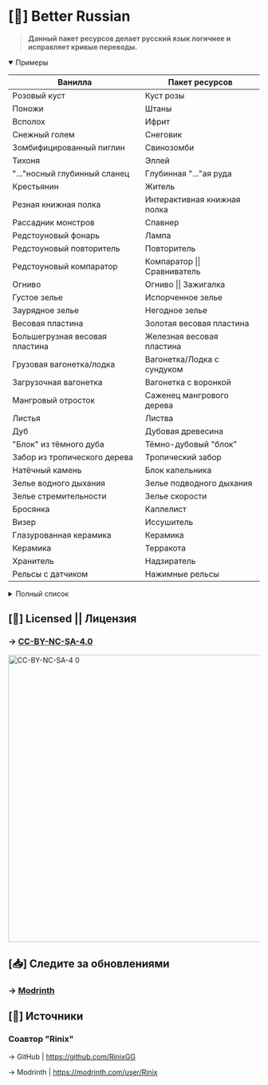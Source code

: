 # [📘] Better Russian

> **Данный пакет ресурсов делает русский язык логичнее и исправляет кривые переводы.**
<details open>
<summary>Примеры</summary>

Ванилла | Пакет ресурсов
-|-
Розовый куст | Куст розы
Поножи | Штаны
Всполох | Ифрит
Снежный голем | Снеговик
Зомбифицированный пиглин | Свинозомби
Тихоня | Эллей
"..."носный глубинный сланец | Глубинная "..."ая руда
Крестьянин | Житель
Резная книжная полка | Интерактивная книжная полка
Рассадник монстров | Спавнер
Редстоуновый фонарь | Лампа
Редстоуновый повторитель | Повторитель
Редстоуновый компаратор | Компаратор \|\| Сравниватель
Огниво | Огниво \|\| Зажигалка
Густое зелье | Испорченное зелье
Заурядное зелье | Негодное зелье
Весовая пластина | Золотая весовая пластина
Большегрузная весовая пластина | Железная весовая пластина
Грузовая вагонетка/лодка | Вагонетка/Лодка с сундуком
Загрузочная вагонетка | Вагонетка с воронкой
Мангровый отросток | Саженец мангрового дерева
Листья | Листва
Дуб | Дубовая древесина
"Блок" из тёмного дуба | Тёмно-дубовый "блок"
Забор из тропического дерева | Тропический забор
Натёчный камень | Блок капельника
Зелье водного дыхания | Зелье подводного дыхания
Зелье стремительности | Зелье скорости
Бросянка | Каплелист
Визер | Иссушитель
Глазурованная керамика | Керамика
Керамика | Терракота
Хранитель | Надзиратель
Рельсы с датчиком | Нажимные рельсы
</details>
<details>
<summary>Полный список</summary>
  
ID | Новые названия
-|-
item.minecraft.acacia_chest_boat | Акациевая лодка с сундуком
item.minecraft.allay_spawn_egg | Яйцо призыва эллея
item.minecraft.bamboo_chest_raft | Бамбуковый плот с сундуком
item.minecraft.birch_chest_boat | Берёзовая лодка с сундуком
item.minecraft.blaze_spawn_egg | Яйцо призыва ифрита
item.minecraft.chainmail_chestplate | Кольчужный нагрудник
item.minecraft.chainmail_helmet | Кольчужный шлем
item.minecraft.chainmail_leggings | Кольчужные штаны
item.minecraft.cherry_chest_boat | Вишнёвая лодка с сундуком
item.minecraft.chest_minecart | Вагонетка с сундуком
item.minecraft.dark_oak_boat | Тёмно-дубовая лодка
item.minecraft.dark_oak_chest_boat | Тёмно-дубовая лодка с сундуком
item.minecraft.diamond_leggings | Алмазные штаны
item.minecraft.fire_charge | Огненный шар
item.minecraft.flint_and_steel | Огниво \|\| Зажигалка
item.minecraft.furnace_minecart | Вагонетка с печкой
item.minecraft.golden_leggings | Золотые штаны
item.minecraft.hopper_minecart | Вагонетка с воронкой
item.minecraft.iron_leggings | Железные штаны
item.minecraft.jungle_boat | Тропическая лодка
item.minecraft.jungle_chest_boat | Тропическая лодка с сундуком
item.minecraft.lingering_potion.effect.mundane | Негодное туманное зелье
item.minecraft.lingering_potion.effect.swiftness | Туманное зелье скорости
item.minecraft.lingering_potion.effect.thick | Испорченное туманное зелье
item.minecraft.lingering_potion.effect.water_breathing | Туманное зелье подводного дыхания
item.minecraft.mangrove_chest_boat | Мангровая лодка с сундуком
item.minecraft.mooshroom_spawn_egg | Яйцо призыва грибной коровы
item.minecraft.netherite_leggings | Незеритовые штаны
item.minecraft.oak_chest_boat | Дубовая лодка с сундуком
item.minecraft.pale_oak_boat | Бледно-дубовая лодка
item.minecraft.pale_oak_chest_boat | Бледно-дубовая лодка с сундуком
item.minecraft.potion.effect.mundane | Негодное зелье
item.minecraft.potion.effect.swiftness | Зелье скорости
item.minecraft.potion.effect.thick | Испорченное зелье
item.minecraft.potion.effect.water_breathing | Зелье подводного дыхания
item.minecraft.snow_golem_spawn_egg | Яйцо призыва снеговика
item.minecraft.splash_potion.effect.mundane | Негодное взрывное зелье
item.minecraft.splash_potion.effect.swiftness | Взрывное зелье скорости
item.minecraft.splash_potion.effect.thick | Испорченное взрывное зелье
item.minecraft.splash_potion.effect.water_breathing | Взрывное зелье подводного дыхания
item.minecraft.spruce_chest_boat | Еловая лодка с сундуком
item.minecraft.tipped_arrow.effect.swiftness | Стрела скорости
item.minecraft.tipped_arrow.effect.water_breathing | Стрела подводного дыхания
item.minecraft.villager_spawn_egg | Яйцо призыва жителя
item.minecraft.warden_spawn_egg | Яйцо призыва надзирателя
item.minecraft.wither_skeleton_spawn_egg | Яйцо призыва скелета-иссушителя
item.minecraft.wither_spawn_egg | Яйцо призыва иссушителя
item.minecraft.zombie_villager_spawn_egg | Яйцо призыва зомби-жителя
item.minecraft.zombified_piglin_spawn_egg | Яйцо призыва свинозомби
block.minecraft.acacia_leaves | Акациевая листва
block.minecraft.acacia_slab | Акациевый полублок
block.minecraft.acacia_wood | Акациевая древесина
block.minecraft.allium | Лук-батун (цветок)
block.minecraft.andesite_slab | Андезитовый полублок
block.minecraft.azalea_leaves | Азалиевая листва
block.minecraft.azure_bluet | Хаустония серая (цветок)
block.minecraft.bamboo_mosaic_slab | Полублок из бамбуковой мозаики
block.minecraft.bamboo_slab | Бамбуковый полублок
block.minecraft.big_dripleaf | Большой каплелист
block.minecraft.big_dripleaf_stem | Стебель большого каплелиста
block.minecraft.birch_leaves | Берёзовая листва
block.minecraft.birch_slab | Берёзовый полублок
block.minecraft.birch_wood | Берёзовая древесина
block.minecraft.blackstone_slab | Чернитовый полублок
block.minecraft.black_glazed_terracotta | Чёрная керамика
block.minecraft.black_terracotta | Чёрная терракота
block.minecraft.blue_glazed_terracotta | Синяя керамика
block.minecraft.blue_orchid | Синяя орхидея (цветок)
block.minecraft.blue_terracotta | Синяя терракота
block.minecraft.brick_slab | Кирпичный полублок
block.minecraft.brown_glazed_terracotta | Коричневая керамика
block.minecraft.brown_terracotta | Коричневая терракота
block.minecraft.cherry_leaves | Вишнёвая листва
block.minecraft.cherry_slab | Вишнёвый полублок
block.minecraft.cherry_wood | Вишнёвая древесина
block.minecraft.chiseled_bookshelf | Интерактивная книжная полка
block.minecraft.closed_eyeblossom | Закрытая глазалия (цветок)
block.minecraft.cobbled_deepslate_slab | Полублок из колотого глубинного сланца
block.minecraft.cobblestone_slab | Булыжный полублок
block.minecraft.comparator | Компаратор \|\| Сравниватель
block.minecraft.cornflower | Синий василёк (цветок)
block.minecraft.cracked_polished_blackstone_bricks | Потрескавшиеся чернитные кирпичи
block.minecraft.crimson_hyphae | Багровый гиф
block.minecraft.crimson_slab | Багровый полублок
block.minecraft.cut_copper_slab | Резной медный полублок
block.minecraft.cut_red_sandstone_slab | Полублок из пиленого красного песчаника
block.minecraft.cut_sandstone_slab | Полублок из пиленого песчаника
block.minecraft.cyan_glazed_terracotta | Бирюзовая керамика
block.minecraft.cyan_terracotta | Бирюзовая терракота
block.minecraft.dandelion | Одуванчик (цветок)
block.minecraft.dark_oak_button | Тёмно-дубовая кнопка
block.minecraft.dark_oak_door | Тёмно-дубовая дверь
block.minecraft.dark_oak_fence | Тёмно-дубовый забор
block.minecraft.dark_oak_fence_gate | Тёмно-дубовая калитка
block.minecraft.dark_oak_hanging_sign | Тёмно-дубовая подвесная табличка
block.minecraft.dark_oak_leaves | Тёмно-дубовая листва
block.minecraft.dark_oak_log | Тёмно-дубовое бревно
block.minecraft.dark_oak_planks | Тёмно-дубовые доски
block.minecraft.dark_oak_pressure_plate | Тёмно-дубовая нажимная плита
block.minecraft.dark_oak_sign | Тёмно-дубовая табличка
block.minecraft.dark_oak_slab | Тёмно-дубовый полублок
block.minecraft.dark_oak_stairs | Тёмно-дубовые ступеньки
block.minecraft.dark_oak_trapdoor | Тёмно-дубовый люк
block.minecraft.dark_oak_wall_hanging_sign | Тёмно-дубовая подвесная табличка
block.minecraft.dark_oak_wall_sign | Тёмно-дубовая табличка
block.minecraft.dark_oak_wood | Тёмно-дубовая древесина
block.minecraft.dark_prismarine_slab | Полублок из тёмного призмарина
block.minecraft.decorated_pot | Ваза
block.minecraft.deepslate_brick_slab | Полублок из глубинносланцевого кирпича
block.minecraft.deepslate_coal_ore | Глубинная угольная руда
block.minecraft.deepslate_copper_ore | Глубинная медная руда
block.minecraft.deepslate_diamond_ore | Глубинная алмазная руда
block.minecraft.deepslate_emerald_ore | Глубинная изумрудная руда
block.minecraft.deepslate_gold_ore | Глубинная золотая руда
block.minecraft.deepslate_iron_ore | Глубинная железная руда
block.minecraft.deepslate_lapis_ore | Глубинная лазуритовая руда
block.minecraft.deepslate_redstone_ore | Глубинная редстоуновая руда
block.minecraft.deepslate_tile_slab | Полублок из глубинносланцевого плитняка
block.minecraft.detector_rail | Нажимные рельсы
block.minecraft.diorite_slab | Диоритовый полублок
block.minecraft.dripstone_block | Блок капельника
block.minecraft.end_stone_brick_slab | Полублок из эндернякового кирпича
block.minecraft.exposed_cut_copper_slab | Потемневший резной медный полублок
block.minecraft.flowering_azalea_leaves | Цветущая азалиевая листва
block.minecraft.granite_slab | Гранитный полублок
block.minecraft.gray_glazed_terracotta | Серая керамика
block.minecraft.gray_terracotta | Серая терракота
block.minecraft.green_glazed_terracotta | Зелёная керамика
block.minecraft.green_terracotta | Зелёная терракота
block.minecraft.heavy_weighted_pressure_plate | Железная весовая пластина
block.minecraft.jungle_button | Тропическая кнопка
block.minecraft.jungle_door | Тропическая дверь
block.minecraft.jungle_fence | Тропический забор
block.minecraft.jungle_fence_gate | Тропическая калитка
block.minecraft.jungle_hanging_sign | Тропическая подвесная табличка
block.minecraft.jungle_leaves | Тропическая листва
block.minecraft.jungle_log | Тропическое бревно
block.minecraft.jungle_planks | Тропические доски
block.minecraft.jungle_pressure_plate | Тропическая нажимная плита
block.minecraft.jungle_sign | Тропическая табличка
block.minecraft.jungle_slab | Тропический полублок
block.minecraft.jungle_stairs | Тропические ступеньки
block.minecraft.jungle_trapdoor | Тропический люк
block.minecraft.jungle_wall_hanging_sign | Тропическая подвесная табличка
block.minecraft.jungle_wall_sign | Тропическая табличка
block.minecraft.jungle_wood | Тропическая древесина
block.minecraft.light_blue_glazed_terracotta | Голубая керамика
block.minecraft.light_blue_terracotta | Голубая терракота
block.minecraft.light_gray_glazed_terracotta | Свевтло-серая керамика
block.minecraft.light_gray_terracotta | Светло-серая терракота
block.minecraft.light_weighted_pressure_plate | Золотая весовая пластина
block.minecraft.lilac | Сирень (цветок)
block.minecraft.lily_of_the_valley | Ландыш (цветок)
block.minecraft.lime_glazed_terracotta | Лаймовая керамика
block.minecraft.lime_terracotta | Лаймовая терракота
block.minecraft.magenta_glazed_terracotta | Пурпурная керамика
block.minecraft.magenta_terracotta | Пурпурная терракота
block.minecraft.mangrove_propagule | Саженец мангрового дерева
block.minecraft.mangrove_leaves | Мангровая листва
block.minecraft.mangrove_slab | Мангровый полублок
block.minecraft.mangrove_wood | Мангровая древесина
block.minecraft.mossy_cobblestone_slab | Замшелый булыжный полублок
block.minecraft.mossy_stone_brick_slab | Полублок из замшелого каменного кирпича
block.minecraft.mud_brick_slab | Саманный полублок
block.minecraft.nether_brick_slab | Полублок из незерского кирпича
block.minecraft.oak_leaves | Дубовая листва
block.minecraft.oak_slab | Дубовый полублок
block.minecraft.oak_wood | Дубовая древесина
block.minecraft.open_eyeblossom | Раскрытая глазалия (цветок)
block.minecraft.orange_glazed_terracotta | Оранжевая керамика
block.minecraft.orange_terracotta | Оранжевая терракота
block.minecraft.orange_tulip | Оранжевый тюльпан (цветок)
block.minecraft.oxeye_daisy | Ромашка (цветок)
block.minecraft.oxidized_cut_copper_slab | Окисленный резной медный полублок
block.minecraft.pale_oak_button | Бледно-дубовая кнопка
block.minecraft.pale_oak_door | Бледно-дубовая дверь
block.minecraft.pale_oak_fence | Бледно-дубовый забор
block.minecraft.pale_oak_fence_gate | Бледно-дубовая калитка
block.minecraft.pale_oak_hanging_sign | Бледно-дубовая подвесная табличка
block.minecraft.pale_oak_leaves | Бледно-дубовая листва
block.minecraft.pale_oak_log | Бледно-дубовое бревно
block.minecraft.pale_oak_planks | Бледно-дубовые доски
block.minecraft.pale_oak_pressure_plate | Бледно-дубовая нажимная плита
block.minecraft.pale_oak_sign | Бледно-дубовая табличка
block.minecraft.pale_oak_slab | Бледно-дубовый полублок
block.minecraft.pale_oak_stairs | Бледно-дубовые ступеньки
block.minecraft.pale_oak_trapdoor | Бледно-дубовый люк
block.minecraft.pale_oak_wall_hanging_sign | Бледно-дубовая подвесная табличка
block.minecraft.pale_oak_wall_sign | Бледно-дубовая табличка
block.minecraft.pale_oak_wood | Бледно-дубовая древесина
block.minecraft.peony | Пион (цветок)
block.minecraft.petrified_oak_slab | Окаменевший дубовый полублок
block.minecraft.pink_glazed_terracotta | Розовая керамика
block.minecraft.pink_petals | Розовые лепестки (цветок)
block.minecraft.pink_terracotta | Розовая терракота
block.minecraft.pink_tulip | Розовый тюльпан (цветок)
block.minecraft.pitcher_plant | Кувшинница (цветок)
block.minecraft.polished_andesite_slab | Полублок из полированного андезита
block.minecraft.polished_blackstone_bricks | Чернитные кирпичи
block.minecraft.polished_blackstone_brick_slab | Полублок из чернитного кирпича
block.minecraft.polished_blackstone_brick_stairs | Ступеньки из чернитного кирпича
block.minecraft.polished_blackstone_brick_wall | Ограда из чернитного кирпича
block.minecraft.polished_blackstone_button | Чернитная кнопка
block.minecraft.polished_blackstone_slab | Полублок из полированного чернита
block.minecraft.polished_deepslate_slab | Полублок из полированного глубинного сланца
block.minecraft.polished_diorite_slab | Полублок из полированного диорита
block.minecraft.polished_granite_slab | Полублок из полированного гранита
block.minecraft.polished_tuff_slab | Полублок из полированного туфа
block.minecraft.poppy | Мак (цветок)
block.minecraft.potted_wither_rose | Иссушающая роза в горшке
block.minecraft.prismarine_brick_slab | Полублок из призмариновых кирпичей
block.minecraft.prismarine_slab | Призмариновый полублок
block.minecraft.purple_glazed_terracotta | Фиолетовая керамика
block.minecraft.purple_terracotta | Фиолетовая терракота
block.minecraft.purpur_slab | Пурпуровый полублок
block.minecraft.quartz_slab | Кварцевый полублок
block.minecraft.redstone_lamp | Лампа
block.minecraft.red_glazed_terracotta | Красная керамика
block.minecraft.red_nether_brick_slab | Полублок из красного незерского кирпича
block.minecraft.red_sandstone_slab | Полублок из красного песчаника
block.minecraft.red_terracotta | Красная терракота
block.minecraft.red_tulip | Красный тюльпан (цветок)
block.minecraft.repeater | Повторитель
block.minecraft.resin_brick_slab | Полублок из смоляного кирпича
block.minecraft.rose_bush | Куст розы (цветок)
block.minecraft.sandstone_slab | Полублок из песчаника
block.minecraft.small_dripleaf | Малый каплелист
block.minecraft.smooth_quartz_slab | Полублок из гладкого кварца
block.minecraft.smooth_red_sandstone_slab | Полублок из гладкого красного песчаника
block.minecraft.smooth_sandstone_slab | Полублок из гладкого песчаника
block.minecraft.smooth_stone_slab | Полублок из гладкого камня
block.minecraft.spawner | Спавнер
block.minecraft.spruce_leaves | Еловая листва
block.minecraft.spruce_slab | Еловый полублок
block.minecraft.spruce_wood | Еловая древесина
block.minecraft.stone_brick_slab | Полублок из каменного кирпича
block.minecraft.stone_slab | Каменный полублок
block.minecraft.stripped_acacia_log | Акациевое обтёсанное бревно
block.minecraft.stripped_acacia_wood | Акациевая обтёсанная древесина
block.minecraft.stripped_birch_log | Берёзовое обтёсанное бревно
block.minecraft.stripped_birch_wood | Берёзовая обтёсанная древесина
block.minecraft.stripped_cherry_log | Вишнёвое обтёсанное бревно
block.minecraft.stripped_cherry_wood | Вишнёвая обтёсанная древесина
block.minecraft.stripped_crimson_hyphae | Багровый очищенный гиф
block.minecraft.stripped_crimson_stem | Багровый очищенный стебель
block.minecraft.stripped_dark_oak_log | Тёмно-дубовое обтёсанное бревно
block.minecraft.stripped_dark_oak_wood | Тёмно-дубовая обтёсанная древесина
block.minecraft.stripped_jungle_log | Тропическое обтёсанное бревно
block.minecraft.stripped_jungle_wood | Тропическая обтёсанная древесина
block.minecraft.stripped_mangrove_log | Мангровое обтёсанное бревно
block.minecraft.stripped_mangrove_wood | Мангровая обтёсанная древесина
block.minecraft.stripped_oak_log | Дубовое обтёсанное бревно
block.minecraft.stripped_oak_wood | Дубовая обтёсанная древесина
block.minecraft.stripped_pale_oak_log | Бледно-дубовое обтёсанное бревно
block.minecraft.stripped_pale_oak_wood | Бледно-дубовая обтёсанная древесина
block.minecraft.stripped_spruce_log | Еловое обтёсанное бревно
block.minecraft.stripped_spruce_wood | Еловая обтёсанная древесина
block.minecraft.stripped_warped_hyphae | Искажённый очищенный гиф
block.minecraft.stripped_warped_stem | Искажённый очищенный стебель
block.minecraft.sunflower | Подсолнух (цветок)
block.minecraft.torchflower | Факельник (цветок)
block.minecraft.trial_spawner | Спавнер испытаний
block.minecraft.tuff_brick_slab | Полублок из туфового кирпича
block.minecraft.tuff_slab | Туфовый полублок
block.minecraft.warped_hyphae | Искажённый гиф
block.minecraft.warped_slab | Искажённый полублок
block.minecraft.waxed_cut_copper_slab | Вощёный резной медный полублок
block.minecraft.waxed_exposed_cut_copper_slab | Вощёный потемневший резной медный полублок
block.minecraft.waxed_oxidized_cut_copper_slab | Вощёный состаренный резной медный полублок
block.minecraft.waxed_weathered_cut_copper_slab | Вощёный окисленный резной медный полублок
block.minecraft.weathered_cut_copper_slab | Состаренный резной медный полублок
block.minecraft.white_glazed_terracotta | Белая керамика
block.minecraft.white_terracotta | Белая терракота
block.minecraft.white_tulip | Белый тюльпан (цветок)
block.minecraft.wither_rose | Иссушающая роза (цветок)
block.minecraft.wither_skeleton_skull | Череп скелета-иссушителя
block.minecraft.yellow_glazed_terracotta | Жёлтая керамика
block.minecraft.yellow_terracotta | Жёлтая терракота
entity.minecraft.acacia_chest_boat | Акациевая лодка с сундуком
entity.minecraft.allay | Эллей
entity.minecraft.birch_chest_boat | Берёзовая лодка с сундуком
entity.minecraft.blaze | Ифрит
entity.minecraft.cherry_chest_boat | Вишнёвая лодка с сундуком
entity.minecraft.dark_oak_boat | Тёмно-дубовая лодка
entity.minecraft.dark_oak_chest_boat | Тёмно-дубовая лодка с сундуком
entity.minecraft.jungle_boat | Тропическая лодка
entity.minecraft.jungle_chest_boat | Тропическая лодка с сундуком
entity.minecraft.mangrove_chest_boat | Мангровая лодка с сундуком
entity.minecraft.mooshroom | Грибная корова
entity.minecraft.oak_chest_boat | Дубовая лодка с сундуком
entity.minecraft.pale_oak_boat | Бледно-дубовая лодка
entity.minecraft.pale_oak_chest_boat | Бледно-дубовая лодка с сундуком
entity.minecraft.snow_golem | Снеговик
entity.minecraft.spawner_minecart | Вагонетка со спавнером
entity.minecraft.spruce_chest_boat | Еловая лодка с сундуком
entity.minecraft.villager.none | Житель
entity.minecraft.warden | Надзиратель
entity.minecraft.wither | Иссушитель
entity.minecraft.wither_skeleton | Скелет-иссушитель
entity.minecraft.wither_skull | Голова иссушителя
entity.minecraft.zombie_villager | Зомби-житель
entity.minecraft.zombified_piglin | Свинозомби
advancements.adventure.avoid_vibration.description | Прокрадитесь мимо скалк-сенсора или надзирателя, оставшись не обнаруженным
advancements.adventure.avoid_vibration.title | Скрытность 100
advancements.adventure.craft_decorated_pot_using_only_sherds.description | Создайте вазу из четырёх глиняных черепков
advancements.adventure.lightning_rod_with_villager_no_fire.description | Защитите жителя от удара молнии, не допустив пожара
advancements.adventure.read_power_from_chiseled_bookshelf.description | Считайте силу сигнала интерактивной книжной полки с помощью сравнивателя
advancements.adventure.trade.description | Купите что-нибудь у жителей
advancements.adventure.trade_at_world_height.description | Поторгуйтесь с жителем на самой высокой точке мира
advancements.adventure.very_very_frightening.description | Поразите жителя молнией
advancements.husbandry.allay_deliver_cake_to_note_block.description | Заставьте эллея бросить торт на нотный блок
advancements.husbandry.allay_deliver_item_to_player.description | Заставьте эллея доставлять вам предметы
advancements.nether.get_wither_skull.description | Добудьте череп скелета-иссушителя
advancements.nether.obtain_blaze_rod.description | Добудьте стержень ифрита
advancements.story.cure_zombie_villager.description | Ослабьте и исцелите зомби-жителя
stat.minecraft.talked_to_villager | Разговоров с жителями
stat.minecraft.traded_with_villager | Сделок с жителями
subtitles.block.decorated_pot.insert | Ваза заполнилась
subtitles.block.decorated_pot.insert_fail | Ваза шатается
subtitles.block.decorated_pot.shatter | Ваза разбилась
subtitles.entity.allay.ambient_with_item | Эллей ищет
subtitles.entity.allay.ambient_without_item | Эллей грустит
subtitles.entity.allay.death | Эллей погибает
subtitles.entity.allay.hurt | Эллей ранен
subtitles.entity.allay.item_given | эллей хихикает
subtitles.entity.allay.item_taken | Эллей затих
subtitles.entity.allay.item_thrown | Эллей выбросил предмет
subtitles.entity.blaze.ambient | Ифрит вздыхает
subtitles.entity.blaze.burn | Ифрит потрескивает
subtitles.entity.blaze.death | Ифрит погибает
subtitles.entity.blaze.hurt | Ифрит ранен
subtitles.entity.blaze.shoot | Выстрел ифрита
subtitles.entity.mooshroom.convert | Грибная корова трансформируется
subtitles.entity.mooshroom.eat | Грибная корова ест
subtitles.entity.mooshroom.milk | Грибная корова подоена
subtitles.entity.mooshroom.suspicious_milk | Грибная корова подоена загадочно
subtitles.entity.snow_golem.death | Снеговик погибает
subtitles.entity.snow_golem.hurt | Снеговик ранен
subtitles.entity.villager.ambient | Житель бормочет
subtitles.entity.villager.celebrate | Житель торжествует
subtitles.entity.villager.death | Житель погибает
subtitles.entity.villager.hurt | Житель ранен
subtitles.entity.villager.no | Житель недоволен
subtitles.entity.villager.trade | Житель торгует
subtitles.entity.villager.yes | Житель доволен
subtitles.entity.warden.agitated | Надзиратель сердито стонет
subtitles.entity.warden.ambient | Надзиратель стонет
subtitles.entity.warden.angry | Надзиратель в ярости
subtitles.entity.warden.attack_impact | Надзиратель наносит удар
subtitles.entity.warden.death | Надзиратель погибает
subtitles.entity.warden.dig | Надзиратель закапывается
subtitles.entity.warden.emerge | Надзиратель появляется
subtitles.entity.warden.heartbeat | Сердце надзирателя бьётся
subtitles.entity.warden.hurt | Надзиратель ранен
subtitles.entity.warden.listening | Надзиратель прислушывается
subtitles.entity.warden.listening_angry | Надзиратель сердито прислушывается
subtitles.entity.warden.nearby_close | Надзиратель приближается
subtitles.entity.warden.nearby_closer | Надзиратель подходит ближе
subtitles.entity.warden.nearby_closest | Надзиратель совсем рядом
subtitles.entity.warden.roar | Надзиратель рычит
subtitles.entity.warden.sniff | Надзиратель принюхивается
subtitles.entity.warden.sonic_boom | Надзиратель наносит звуковой удар
subtitles.entity.warden.sonic_charge | Надзиратель копит заряд
subtitles.entity.warden.step | Шаги надзирателя
subtitles.entity.warden.tendril_clicks | Усики надзирателя щёлкают
subtitles.entity.zombie_villager.ambient | Зомби-житель стонет
subtitles.entity.zombie_villager.converted | Зомби-житель кричит
subtitles.entity.zombie_villager.cure | Зомби-житель сопит
subtitles.entity.zombie_villager.death | Зомби-житель погибает
subtitles.entity.zombie_villager.hurt | Зомби-житель ранен
subtitles.entity.zombified_piglin.ambient | Свинозомби хрюкает
subtitles.entity.zombified_piglin.angry | Свинозомби сердито хрюкает
subtitles.entity.zombified_piglin.death | Свинозомби погибает
subtitles.entity.zombified_piglin.hurt | Свинозомби ранен
effect.minecraft.water_breathing | Подводное дыхание
options.darknessEffectScale.tooltip | Отвечает за интенсивность пульсации эффекта тьмы, получаемого от надзирателя или скалкового крикуна.
options.graphics.fast.tooltip | «Быстрая» графика уменьшает количество видимого дождя и снега. Эффекты прозрачности отключены для некоторых блоков, таких как листва деревьев.
gamerule.doWardenSpawning | Появление надзирателей
enchantment.minecraft.flame | Горящая стрела
</details>

## [📙] Licensed || Лицензия
### -> [CC-BY-NC-SA-4.0](https://github.com/Acvort/Better-Russian?tab=License-1-ov-file#creative-commons-attribution-non-commercial-share-alike-40-international)
<img width="1023" height="575" alt="CC-BY-NC-SA-4 0" src="https://github.com/user-attachments/assets/1279eb31-4913-4503-94c1-87ff4124b6ab" />

## [📥] Следите за обновлениями
### -> [Modrinth](https://modrinth.com/resourcepack/better-russian)
## [🔗] Источники
### Соавтор "Rinix"
-> GitHub | https://github.com/RinixGG

-> Modrinth | https://modrinth.com/user/Rinix

